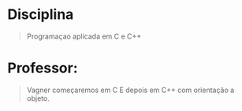 # Disciplina 
> Programaçao aplicada em C e C++
# Professor: 
> Vagner
 começaremos em C
E depois em C++ com orientação a objeto.
